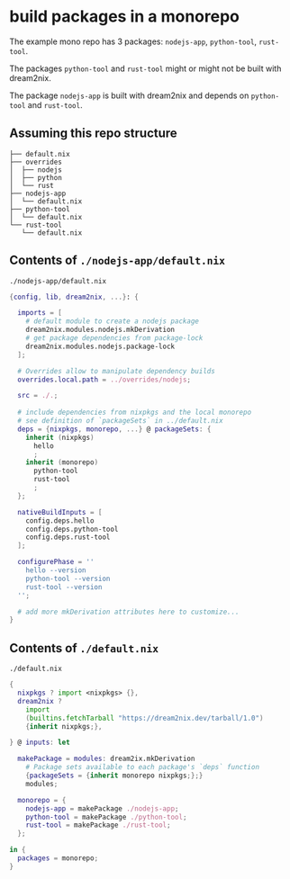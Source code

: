 # build packages in a monorepo
The example mono repo has 3 packages: `nodejs-app`, `python-tool`, `rust-tool`.

The packages `python-tool` and `rust-tool` might or might not be built with dream2nix.

The package `nodejs-app` is built with dream2nix and depends on `python-tool` and `rust-tool`.

## Assuming this repo structure
```
├── default.nix
├── overrides
│  ├── nodejs
│  ├── python
│  └── rust
├── nodejs-app
│  └── default.nix
├── python-tool
│  └── default.nix
└── rust-tool
   └── default.nix
```

## Contents of `./nodejs-app/default.nix`
`./nodejs-app/default.nix`
```nix
{config, lib, dream2nix, ...}: {

  imports = [
    # default module to create a nodejs package
    dream2nix.modules.nodejs.mkDerivation
    # get package dependencies from package-lock
    dream2nix.modules.nodejs.package-lock
  ];

  # Overrides allow to manipulate dependency builds
  overrides.local.path = ../overrides/nodejs;

  src = ./.;
  
  # include dependencies from nixpkgs and the local monorepo
  # see definition of `packageSets` in ../default.nix
  deps = {nixpkgs, monorepo, ...} @ packageSets: {
    inherit (nixpkgs)
      hello
      ;
    inherit (monorepo)
      python-tool
      rust-tool
      ;
  };

  nativeBuildInputs = [
    config.deps.hello
    config.deps.python-tool
    config.deps.rust-tool
  ];

  configurePhase = ''
    hello --version
    python-tool --version
    rust-tool --version
  '';

  # add more mkDerivation attributes here to customize...
}
```

## Contents of `./default.nix`
`./default.nix`
```nix
{
  nixpkgs ? import <nixpkgs> {},
  dream2nix ?
    import
    (builtins.fetchTarball "https://dream2nix.dev/tarball/1.0")
    {inherit nixpkgs;},

} @ inputs: let

  makePackage = modules: dream2ix.mkDerivation
    # Package sets available to each package's `deps` function
    {packageSets = {inherit monorepo nixpkgs;};}
    modules;

  monorepo = {
    nodejs-app = makePackage ./nodejs-app;
    python-tool = makePackage ./python-tool;
    rust-tool = makePackage ./rust-tool;
  };

in {
  packages = monorepo;
}
```
